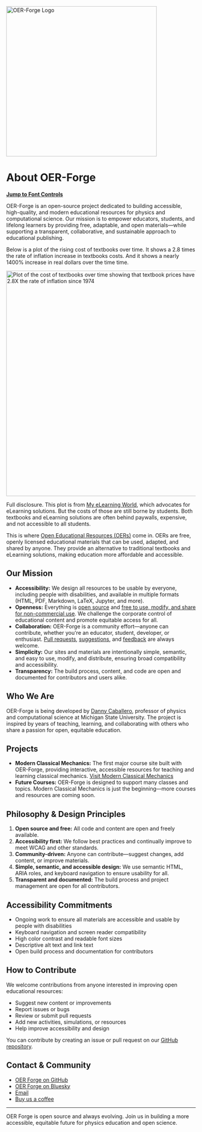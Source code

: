 <img src="images/logo.png" alt="OER-Forge Logo" width="400" />
  
# About OER-Forge

[**Jump to Font Controls**](#font-controls)

OER-Forge is an open-source project dedicated to building accessible, high-quality, and modern educational resources for physics and computational science. Our mission is to empower educators, students, and lifelong learners by providing free, adaptable, and open materials—while supporting a transparent, collaborative, and sustainable approach to educational publishing.

Below is a plot of the rising cost of textbooks over time. It shows a 2.8 times the rate of inflation increase in textbooks costs. And it shows a nearly 1400% increase in real dollars over the time time. 


<img src="./images/textbooks-vs-inflation.webp" alt="Plot of the cost of textbooks over time showing that textbook prices have increased at 2.8X the rate of inflation since 1974" width="600" />

Full disclosure. This plot is from [My eLearning World](https://myelearningworld.com/textbook-prices-vs-inflation/), which advocates for eLearning solutions. But the costs of those are still borne by students. Both textbooks and eLearning solutions are often behind paywalls, expensive, and not accessible to all students. 

This is where [Open Educational Resources (OERs)](https://en.wikipedia.org/wiki/Open_educational_resources) come in. OERs are free, openly licensed educational materials that can be used, adapted, and shared by anyone. They provide an alternative to traditional textbooks and eLearning solutions, making education more affordable and accessible.

## Our Mission
- **Accessibility:** We design all resources to be usable by everyone, including people with disabilities, and available in multiple formats (HTML, PDF, Markdown, LaTeX, Jupyter, and more).
- **Openness:** Everything is [open source](https://github.com/OER-Forge) and [free to use, modify, and share for non-commercial use](https://github.com/OER-Forge/OER-Forge/blob/main/LICENSE). We challenge the corporate control of educational content and promote equitable access for all.
- **Collaboration:** OER-Forge is a community effort—anyone can contribute, whether you're an educator, student, developer, or enthusiast. [Pull requests](https://github.com/OER-Forge/OER-Forge/pulls), [suggestions](https://github.com/OER-Forge/OER-Forge/issues), and [feedback](mailto:hello@oerforge.org) are always welcome.
- **Simplicity:** Our sites and materials are intentionally simple, semantic, and easy to use, modify, and distribute, ensuring broad compatibility and accessibility.
- **Transparency:** The build process, content, and code are open and documented for contributors and users alike.


## Who We Are
OER-Forge is being developed by [Danny Caballero](https://dannycab.github.io/), professor of physics and computational science at Michigan State University. The project is inspired by years of teaching, learning, and collaborating with others who share a passion for open, equitable education.


## Projects
- **Modern Classical Mechanics:** The first major course site built with OER-Forge, providing interactive, accessible resources for teaching and learning classical mechanics. [Visit Modern Classical Mechanics](https://dannycaballero.info/modern-classical-mechanics/)
- **Future Courses:** OER-Forge is designed to support many classes and topics. Modern Classical Mechanics is just the beginning—more courses and resources are coming soon.


## Philosophy & Design Principles
1. **Open source and free:** All code and content are open and freely available.
2. **Accessibility first:** We follow best practices and continually improve to meet WCAG and other standards.
3. **Community-driven:** Anyone can contribute—suggest changes, add content, or improve materials.
4. **Simple, semantic, and accessible design:** We use semantic HTML, ARIA roles, and keyboard navigation to ensure usability for all.
5. **Transparent and documented:** The build process and project management are open for all contributors.


## Accessibility Commitments
- Ongoing work to ensure all materials are accessible and usable by people with disabilities
- Keyboard navigation and screen reader compatibility
- High color contrast and readable font sizes
- Descriptive alt text and link text
- Open build process and documentation for contributors


## How to Contribute
We welcome contributions from anyone interested in improving open educational resources:
- Suggest new content or improvements
- Report issues or bugs
- Review or submit pull requests
- Add new activities, simulations, or resources
- Help improve accessibility and design

You can contribute by creating an issue or pull request on our [GitHub repository](https://github.com/open-physics-ed/open-physics-ed-org.github.io).


## Contact & Community
- [OER Forge on GitHub](https://github.com/OER-Forge)
- [OER Forge on Bluesky](https://bsky.app/profile/oerforge.org)
- [Email](mailto:hello@oerforge.org)
- [Buy us a coffee](https://www.buymeacoffee.com/dannycab)

---

OER Forge is open source and always evolving. Join us in building a more accessible, equitable future for physics education and open science.
